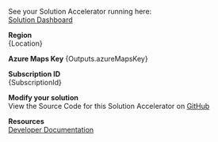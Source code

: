 See your Solution Accelerator running here:  
[Solution Dashboard]

**Region**  
{Location}

**Azure Maps Key**
{Outputs.azureMapsKey}

**Subscription ID**  
{SubscriptionId}

**Modify your solution**  
View the Source Code for this Solution Accelerator on [GitHub]

**Resources**  
[Developer Documentation]

   [Solution Dashboard]: <{Outputs.azureWebsite}>
   [GitHub]: <https://github.com/Azure/azure-iot-remote-monitoring>
   [Developer Documentation]: <https://docs.microsoft.com/azure/iot-accelerators/>